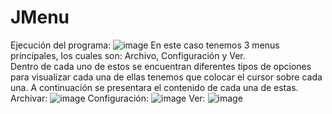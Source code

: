 # JMenu
Ejecución del programa:
![image](https://user-images.githubusercontent.com/96399138/214475042-bc385eda-9142-4c5b-b04a-ff847157a7a1.png)
En este caso tenemos 3 menus principales, los cuales son: Archivo, Configuración y Ver.
<br>
Dentro de cada uno de estos se encuentran diferentes tipos de opciones para visualizar cada una de ellas tenemos que colocar el cursor sobre cada una.
A continuación se presentara el contenido de cada una de estas.
Archivar: 
![image](https://user-images.githubusercontent.com/96399138/214475260-ccd0f29f-fef8-4173-b6c1-6b4efcbcf3db.png)
Configuración:
![image](https://user-images.githubusercontent.com/96399138/214475301-bdbf7d72-2a65-4638-81ac-ff6e80dfc0e2.png)
Ver:
![image](https://user-images.githubusercontent.com/96399138/214475329-8ea8ad2d-6e90-4206-b189-d85c39fa72db.png)

